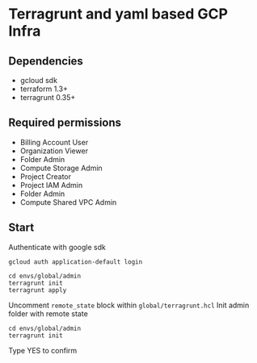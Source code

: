 # Terragrunt and yaml based GCP Infra

## Dependencies

- gcloud sdk
- terraform 1.3+
- terragrunt 0.35+

## Required permissions
-   Billing Account User
-   Organization Viewer
-   Folder Admin
-   Compute Storage Admin
-   Project Creator
-   Project IAM Admin
-   Folder Admin
-   Compute Shared VPC Admin

## Start

Authenticate with google sdk
```
gcloud auth application-default login
```
```
cd envs/global/admin
terragrunt init
terragrunt apply
```
Uncomment `remote_state` block within `global/terragrunt.hcl`
Init admin folder with remote state
```
cd envs/global/admin
terragrunt init
```
Type YES to confirm
